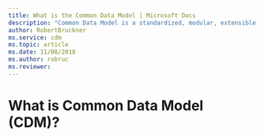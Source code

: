 ```yaml
---
title: What is the Common Data Model | Microsoft Docs
description: "Common Data Model is a standardized, modular, extensible collection of data schemas published by Microsoft that are designed to make it easier for you build, use, and analyze data."
author: RobertBruckner
ms.service: cdm
ms.topic: article
ms.date: 11/08/2018
ms.author: robruc
ms.reviewer:
---
```


# What is Common Data Model (CDM)?